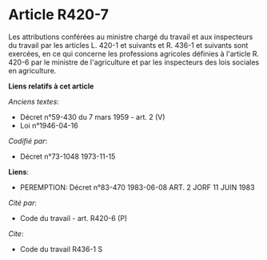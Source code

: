 # Article R420-7

Les attributions conférées au ministre chargé du travail et aux inspecteurs du travail par les articles L. 420-1 et suivants
et R. 436-1 et suivants sont exercées, en ce qui concerne les professions agricoles définies à l'article R. 420-6 par le
ministre de l'agriculture et par les inspecteurs des lois sociales en agriculture.

**Liens relatifs à cet article**

_Anciens textes_:

  - Décret n°59-430 du 7 mars 1959 - art. 2 (V)
  - Loi n°1946-04-16

_Codifié par_:

  - Décret n°73-1048 1973-11-15

**Liens**:

  - PEREMPTION: Décret n°83-470 1983-06-08 ART. 2 JORF 11 JUIN 1983

_Cité par_:

  - Code du travail - art. R420-6 (P)

_Cite_:

  - Code du travail R436-1 S
